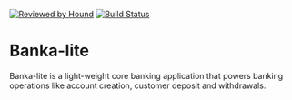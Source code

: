 [![Reviewed by Hound](https://img.shields.io/badge/Reviewed_by-Hound-FF3988.svg)](https://houndci.com)
[![Build Status](https://travis-ci.org/BukkyOmo/Banka-lite.svg?branch=develop)](https://travis-ci.org/BukkyOmo/Banka-lite)
# Banka-lite
Banka-lite is a light-weight core banking application that powers banking operations like account creation, customer deposit and withdrawals.
